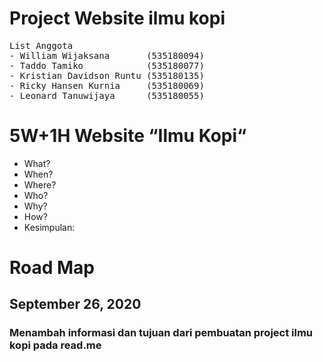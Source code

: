 # Project Website ilmu kopi<br />
<pre>
List Anggota
- William Wijaksana       (535180094)
- Taddo Tamiko            (535180077)
- Kristian Davidson Runtu (535180135)
- Ricky Hansen Kurnia     (535180069)
- Leonard Tanuwijaya      (535180055)
</pre>

<h1> 5W+1H Website “Ilmu Kopi“</h1>
<ul>
<li>What?</li>
<li>When?</li>
<li>Where?</li>
<li>Who?</li>
<li>Why?</li>
<li>How?</li>
<li>Kesimpulan:</li>
</ul>

# Road Map

## September 26, 2020 
### Menambah informasi dan tujuan dari pembuatan project ilmu kopi pada read.me
